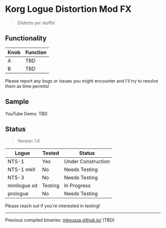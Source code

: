 # Korg Logue Distortion Mod FX

>Distorts yer stuffs! 

## Functionality

|Knob|Function|
|-|-|
|A|TBD|
|B|TBD|

Please report any bugs or issues you might encounter and I'll try to resolve them as time permits!

## Sample

YouTube Demo: TBD

## Status

> Version 1.0

|Logue|Tested|Status|
|-|-|-|
|NTS-1|Yes|Under Construction|
|NTS-1 mkII|No|Needs Testing|
|NTS-3|No|Needs Testing|
|minilogue xd|Testing|In Progress|
|prologue|No|Needs Testing|

Please reach out if you're interested in testing!

---

Previous compiled binaries: [mkoussa.github.io/](https://mkoussa.github.io/) (TBD)
